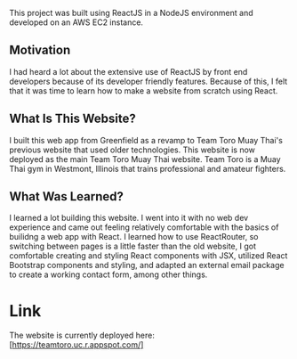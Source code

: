 This project was built using ReactJS in a NodeJS environment and developed on an AWS EC2 instance. 

## Motivation

I had heard a lot about the extensive use of ReactJS by front end developers because of its developer friendly features. Because of this, I felt that it was time to learn how to make a website from scratch using React. 

## What Is This Website?

I built this web app from Greenfield as a revamp to Team Toro Muay Thai's previous website that used older technologies. This website is now deployed as the main Team Toro Muay Thai website. Team Toro is a Muay Thai gym in Westmont, Illinois that trains professional and amateur fighters. 

## What Was Learned?

I learned a lot building this website. I went into it with no web dev experience and came out feeling relatively comfortable with the basics of builidng a web app with React. I learned how to use ReactRouter, so switching between pages is a little faster than the old website, I got comfortable creating and styling React components with JSX, utilized React Bootstrap components and styling, and adapted an external email package to create a working contact form, among other things. 

# Link
The website is currently deployed here: [https://teamtoro.uc.r.appspot.com/]